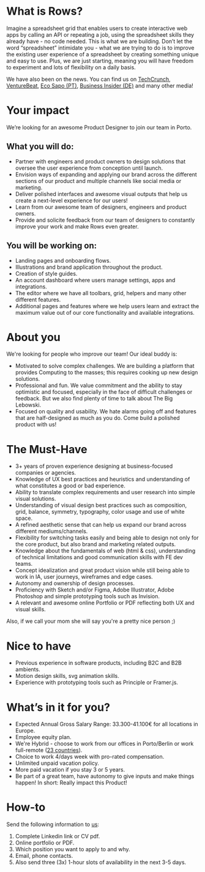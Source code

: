 # What is Rows?

Imagine a spreadsheet grid that enables users to create interactive web apps by calling an API or repeating a job, using the spreadsheet skills they already have - no code needed. This is what we are building. Don’t let the word “spreadsheet” intimidate you - what we are trying to do is to improve the existing user experience of a spreadsheet by creating something unique and easy to use. Plus, we are just starting, meaning you will have freedom to experiment and lots of flexibility on a daily basis.

We have also been on the news. You can find us on [TechCrunch](https://tcrn.ch/3dEhNKD), [VentureBeat](https://venturebeat.com/2021/02/23/rows-raises-16-million-and-launches-next-gen-spreadsheets-with-built-in-data-integrations/), [Eco Sapo (PT)](https://eco.sapo.pt/2021/02/23/rows-capta-13-milhoes-em-serie-b-para-continuar-a-fazer-crescer-equipa-e-produto-entre-o-porto-e-berlim/), [Business Insider (DE)](https://www.businessinsider.de/gruenderszene/rows-excel-konkurrent-finanzierung/) and many other media!

# Your impact
We’re looking for an awesome Product Designer to join our team in Porto.

## What you will do:
* Partner with engineers and product owners to design solutions that oversee the user experience from conception until launch.
* Envision ways of expanding and applying our brand across the different sections of our product and multiple channels like social media or marketing.
* Deliver polished interfaces and awesome visual outputs that help us create a next-level experience for our users!
* Learn from our awesome team of designers, engineers and product owners.
* Provide and solicite feedback from our team of designers to constantly improve your work and make Rows even greater.

## You will be working on:
* Landing pages and onboarding flows.
* Illustrations and brand application throughout the product.
* Creation of style guides.
* An account dashboard where users manage settings, apps and integrations.
* The editor where we have all toolbars, grid, helpers and many other different features.
* Additional pages and features where we help users learn and extract the maximum value out of our core functionality and available integrations.

# About you
We're looking for people who improve our team! Our ideal buddy is:
* Motivated to solve complex challenges. We are building a platform that provides Computing to the masses; this requires cooking up new design solutions.
* Professional and fun. We value commitment and the ability to stay optimistic and focused, especially in the face of difficult challenges or feedback. But we also find plenty of time to talk about The Big Lebowski.
* Focused on quality and usability. We hate alarms going off and features that are half-designed as much as you do. Come build a polished product with us!

# The Must-Have
* 3+ years of proven experience designing at business-focused companies or agencies.
* Knowledge of UX best practices and heuristics and understanding of what constitutes a good or bad experience.
* Ability to translate complex requirements and user research into simple visual solutions.
* Understanding of visual design best practices such as composition, grid, balance, symmetry, typography, color usage and use of white space.
* A refined aesthetic sense that can help us expand our brand across different mediums/channels.
* Flexibility for switching tasks easily and being able to design not only for the core product, but also brand and marketing related outputs.
* Knowledge about the fundamentals of web (html & css), understanding of technical limitations and good communication skills with FE dev teams.
* Concept idealization and great product vision while still being able to work in IA, user journeys, wireframes and edge cases.
* Autonomy and ownership of design processes.
* Proficiency with Sketch and/or Figma, Adobe Illustrator, Adobe Photoshop and simple prototyping tools such as Invision.
* A relevant and awesome online Portfolio or PDF reflecting both UX and visual skills.

Also, if we call your mom she will say you're a pretty nice person ;)

# Nice to have
* Previous experience in software products, including B2C and B2B ambients.
* Motion design skills, svg animation skills.
* Experience with prototyping tools such as Principle or Framer.js.

# What’s in it for you?
* Expected Annual Gross Salary Range: 33.300-41.100€ for all locations in Europe.
* Employee equity plan.
* We're Hybrid - choose to work from our offices in Porto/Berlin or work full-remote ([23 countries](https://github.com/rows/hiring/blob/master/FAQs.md)).
* Choice to work 4/days week with pro-rated compensation.
* Unlimited unpaid vacation policy.
* More paid vacation if you stay 3 or 5 years.
* Be part of a great team, have autonomy to give inputs and make things happen! In short: Really impact this Product!

# How-to
Send the following information to [us](mailto:join@rows.com):
   1. Complete Linkedin link or CV pdf.
   2. Online portfolio or PDF.
   3. Which position you want to apply to and why.
   4. Email, phone contacts.
   5. Also send three (3x) 1-hour slots of availability in the next 3-5 days.
